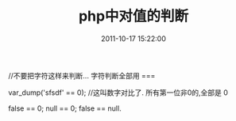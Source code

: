 ﻿---
layout: post
title: php中对值的判断
date: 2011-10-17 15:22:00
category: blog
description: php中对值的判断
---

//不要把字符这样来判断... 字符判断全部用 ===

var_dump('sfsdf' == 0);  //这叫数字对比了.  所有第一位非0的,全部是 0

false == 0;
null == 0;
false == null.